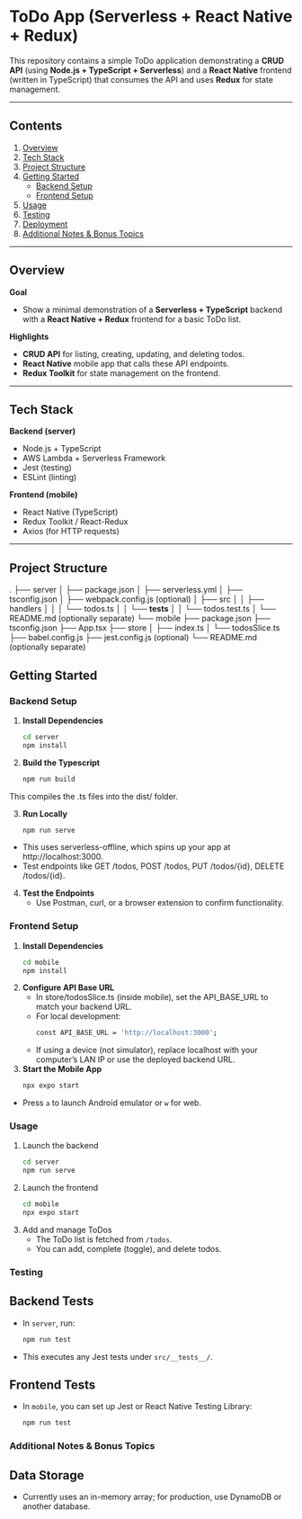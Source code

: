 # ToDo App (Serverless + React Native + Redux)

This repository contains a simple ToDo application demonstrating a **CRUD API** (using **Node.js + TypeScript + Serverless**) and a **React Native** frontend (written in TypeScript) that consumes the API and uses **Redux** for state management.

---

## Contents

1. [Overview](#overview)  
2. [Tech Stack](#tech-stack)  
3. [Project Structure](#project-structure)  
4. [Getting Started](#getting-started)  
   - [Backend Setup](#backend-setup)  
   - [Frontend Setup](#frontend-setup)  
5. [Usage](#usage)  
6. [Testing](#testing)  
7. [Deployment](#deployment)  
8. [Additional Notes & Bonus Topics](#additional-notes--bonus-topics)  

---

## Overview

**Goal**  
- Show a minimal demonstration of a **Serverless + TypeScript** backend with a **React Native + Redux** frontend for a basic ToDo list.

**Highlights**  
- **CRUD API** for listing, creating, updating, and deleting todos.  
- **React Native** mobile app that calls these API endpoints.  
- **Redux Toolkit** for state management on the frontend.  

---

## Tech Stack

**Backend (server)**  
- Node.js + TypeScript  
- AWS Lambda + Serverless Framework  
- Jest (testing)  
- ESLint (linting)  

**Frontend (mobile)**  
- React Native (TypeScript)  
- Redux Toolkit / React-Redux  
- Axios (for HTTP requests)  

---

## Project Structure

.
├── server
│   ├── package.json
│   ├── serverless.yml
│   ├── tsconfig.json
│   ├── webpack.config.js (optional)
│   ├── src
│   │   ├── handlers
│   │   │   └── todos.ts
│   │   └── __tests__
│   │       └── todos.test.ts
│   └── README.md (optionally separate)
└── mobile
    ├── package.json
    ├── tsconfig.json
    ├── App.tsx
    ├── store
    │   ├── index.ts
    │   └── todosSlice.ts
    ├── babel.config.js
    ├── jest.config.js (optional)
    └── README.md (optionally separate)

## Getting Started

### Backend Setup

1. **Install Dependencies**
   ```bash
   cd server
   npm install
2. **Build the Typescript**
   ```bash
   npm run build
This compiles the .ts files into the dist/ folder.

3. **Run Locally**
   ```bash
   npm run serve
* This uses serverless-offline, which spins up your app at http://localhost:3000.
* Test endpoints like GET /todos, POST /todos, PUT /todos/{id}, DELETE /todos/{id}.

4. **Test the Endpoints**
   * Use Postman, curl, or a browser extension to confirm functionality.
  
### Frontend Setup

1. **Install Dependencies**
   ```bash
   cd mobile
   npm install
2. **Configure API Base URL**
   * In store/todosSlice.ts (inside mobile), set the API_BASE_URL to match your backend URL.
   * For local development:
     ```bash
     const API_BASE_URL = 'http://localhost:3000';
   * If using a device (not simulator), replace localhost with your computer’s LAN IP or use the deployed backend URL.
3. **Start the Mobile App**
   ```bash
   npx expo start
* Press `a` to launch Android emulator or `w` for web.

### Usage
1. Launch the backend
   ```bash
   cd server
   npm run serve
2. Launch the frontend
   ```bash
   cd mobile
   npx expo start
3. Add and manage ToDos
   * The ToDo list is fetched from `/todos`.
   * You can add, complete (toggle), and delete todos.

### Testing
## Backend Tests
   * In `server`, run:
     ```bash
     npm run test
   * This executes any Jest tests under `src/__tests__/`.
## Frontend Tests
   * In `mobile`, you can set up Jest or React Native Testing Library:
     ```bash
     npm run test

### Additional Notes & Bonus Topics
## Data Storage
   * Currently uses an in-memory array; for production, use DynamoDB or another database.



